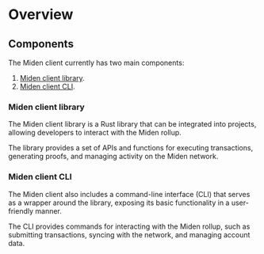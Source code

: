 # Overview

## Components

The Miden client currently has two main components:

1. [Miden client library](#miden-client-library).
2. [Miden client CLI](#miden-client-cli).

### Miden client library

The Miden client library is a Rust library that can be integrated into projects, allowing developers to interact with the Miden rollup. 

The library provides a set of APIs and functions for executing transactions, generating proofs, and managing activity on the Miden network.

### Miden client CLI 

The Miden client also includes a command-line interface (CLI) that serves as a wrapper around the library, exposing its basic functionality in a user-friendly manner. 

The CLI provides commands for interacting with the Miden rollup, such as submitting transactions, syncing with the network, and managing account data.
